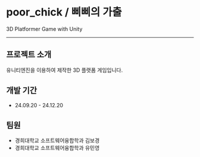 # poor_chick / 삐삐의 가출
3D Platformer Game with Unity


---

## 프로젝트 소개
유니티엔진을 이용하여 제작한 3D 플랫폼 게임입니다.


## 개발 기간
- 24.09.20 - 24.12.20


## 팀원
- 경희대학교 소프트웨어융합학과 김보경
- 경희대학교 소프트웨어융합학과 유민영
